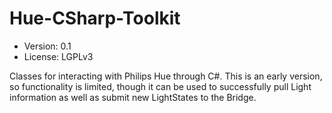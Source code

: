 Hue-CSharp-Toolkit
==================
* Version: 0.1
* License: LGPLv3

Classes for interacting with Philips Hue through C#. This is an early version, so functionality is limited, though it can be used to successfully pull Light information as well as submit new LightStates to the Bridge.
